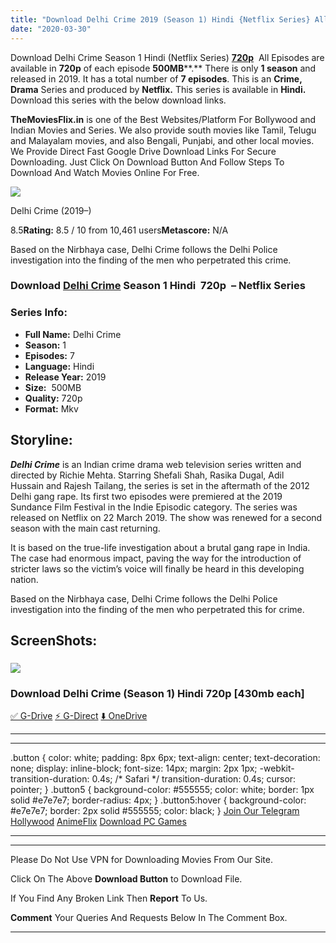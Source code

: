 ```yaml
---
title: "Download Delhi Crime 2019 (Season 1) Hindi {Netflix Series} All Episodes WeB-DL || 720p [430MB]"
date: "2020-03-30"
---
```


Download Delhi Crime Season 1 Hindi (Netflix Series) [**720p**](https://1moviesflix.com/720p-movies/)  All Episodes are available in **720p** of each episode **500MB****.** There is only **1 season** and released in 2019. It has a total number of **7 episodes**. This is an **Crime, Drama** Series and produced by **Netflix.** This series is available in **Hindi.** Download this series with the below download links.

**TheMoviesFlix.in** is one of the Best Websites/Platform For Bollywood and Indian Movies and Series. We also provide south movies like Tamil, Telugu and Malayalam movies, and also Bengali, Punjabi, and other local movies. We Provide Direct Fast Google Drive Download Links For Secure Downloading. Just Click On Download Button And Follow Steps To Download And Watch Movies Online For Free.

[![](https://m.media-amazon.com/images/M/MV5BODg1MTYyZjYtMzJhZi00ZjI3LWI3MTItZTFhZDNhZmYwMjYwXkEyXkFqcGdeQXVyODE5NzE3OTE@._V1_SX300.jpg)](https://www.imdb.com/title/tt9398466/ "Delhi Crime")

Delhi Crime (2019–)

8.5**Rating:** 8.5 / 10 from 10,461 users**Metascore:** N/A

Based on the Nirbhaya case, Delhi Crime follows the Delhi Police investigation into the finding of the men who perpetrated this crime.

### Download [Delhi Crime](https://www.imdb.com/title/tt9398466/?ref_=ttpl_pl_tt) Season 1 Hindi  720p  – Netflix Series

### Series Info:

- **Full Name:** Delhi Crime
- **Season:** 1
- **Episodes:** 7
- **Language:** Hindi
- **Release Year:** 2019
- **Size:**  500MB
- **Quality:** 720p
- **Format:** Mkv

## Storyline:

_**Delhi Crime**_ is an Indian crime drama web television series written and directed by Richie Mehta. Starring Shefali Shah, Rasika Dugal, Adil Hussain and Rajesh Tailang, the series is set in the aftermath of the 2012 Delhi gang rape. Its first two episodes were premiered at the 2019 Sundance Film Festival in the Indie Episodic category. The series was released on Netflix on 22 March 2019. The show was renewed for a second season with the main cast returning.

It is based on the true-life investigation about a brutal gang rape in India. The case had enormous impact, paving the way for the introduction of stricter laws so the victim’s voice will finally be heard in this developing nation.

Based on the Nirbhaya case, Delhi Crime follows the Delhi Police investigation into the finding of the men who perpetrated this for crime.

## ScreenShots:

### ![](https://i.imgur.com/JJLmsF1.jpg)

### Download Delhi Crime (Season 1) Hindi 720p \[430mb each\]

[✅ G-Drive](https://1moviesflix.com?a270777880=bGJEa0kwazFYWEU1QkE2YWNLaVhCa0RtbG1KeGJDMUlTWitWeTFyRHdBSGlSRnNvdkhtN1VaVWVpTFh0VFpTZ0F1eEtrYktFSHJTWldkT1R2aWE4Ujl2dXNTL0phU0JmcjBycWlsSXdwNWs9) [⚡ G-Direct](https://1moviesflix.com?a270777880=bGJEa0kwazFYWEU1QkE2YWNLaVhCa0RtbG1KeGJDMUlTWitWeTFyRHdBSGlSRnNvdkhtN1VaVWVpTFh0VFpTZ3MvbFVkRVdRUlhvbG5GRlU2ck9Za0QvdHBMMG5KdDRMYVpPM2prOUdUMkk9) [⬇️ OneDrive](https://1moviesflix.com?a270777880=bGJEa0kwazFYWEU1QkE2YWNLaVhCa0RtbG1KeGJDMUlTWitWeTFyRHdBSGlSRnNvdkhtN1VaVWVpTFh0VFpTZ0VxR3R0VnpMMngyQnBWVjFZc1NLdmt6eWNMTFZHamFIWGl2Rm94ejk1OUE9)

* * *

* * *

.button { color: white; padding: 8px 6px; text-align: center; text-decoration: none; display: inline-block; font-size: 14px; margin: 2px 1px; -webkit-transition-duration: 0.4s; /\* Safari \*/ transition-duration: 0.4s; cursor: pointer; } .button5 { background-color: #555555; color: white; border: 1px solid #e7e7e7; border-radius: 4px; } .button5:hover { background-color: #e7e7e7; border: 2px solid #555555; color: black; } [Join Our Telegram](http://gdrivepro.xyz/join.php) [Hollywood](https://moviesverse.com/) [AnimeFlix](https://animeflix.in/) [Download PC Games](https://gamesflix.net/)  

* * *

* * *

  

Please Do Not Use VPN for Downloading Movies From Our Site.

Click On The Above **Download Button** to Download File.

If You Find Any Broken Link Then **Report** To Us.

**Comment** Your Queries And Requests Below In The Comment Box.

* * *
